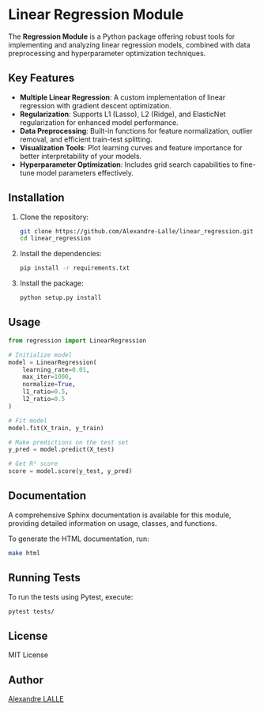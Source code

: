 # Linear Regression Module

The **Regression Module** is a Python package offering robust tools for implementing and analyzing linear regression models, combined with data preprocessing and hyperparameter optimization techniques.

## Key Features

- **Multiple Linear Regression**: A custom implementation of linear regression with gradient descent optimization.
- **Regularization**: Supports L1 (Lasso), L2 (Ridge), and ElasticNet regularization for enhanced model performance.
- **Data Preprocessing**: Built-in functions for feature normalization, outlier removal, and efficient train-test splitting.
- **Visualization Tools**: Plot learning curves and feature importance for better interpretability of your models.
- **Hyperparameter Optimization**: Includes grid search capabilities to fine-tune model parameters effectively.

## Installation
1. Clone the repository:
   ```bash
   git clone https://github.com/Alexandre-Lalle/linear_regression.git
   cd linear_regression
   ```
2. Install the dependencies:
    ```bash
    pip install -r requirements.txt
    ```
3. Install the package:
    ```bash
    python setup.py install
    ```

## Usage
```python
from regression import LinearRegression

# Initialize model
model = LinearRegression(
    learning_rate=0.01,
    max_iter=1000,
    normalize=True,
    l1_ratio=0.5,
    l2_ratio=0.5
)

# Fit model
model.fit(X_train, y_train)

# Make predictions on the test set
y_pred = model.predict(X_test)

# Get R² score
score = model.score(y_test, y_pred)
```

## Documentation
A comprehensive Sphinx documentation is available for this module, providing detailed information on usage, classes, and functions.

To generate the HTML documentation, run:
```bash
make html
```

## Running Tests
To run the tests using Pytest, execute:
```bash
pytest tests/
```

## License
MIT License

## Author
[Alexandre LALLE](https://github.com/Alexandre-Lalle)